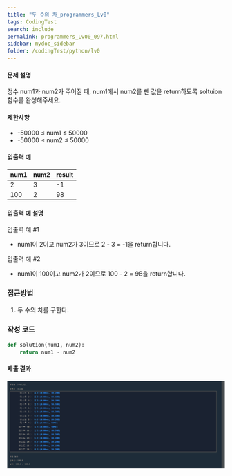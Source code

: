 ```yaml
---
title: "두 수의 차_programmers_Lv0"
tags: CodingTest
search: include
permalink: programmers_Lv00_097.html
sidebar: mydoc_sidebar
folder: /codingTest/python/lv0
---
```



#### 문제 설명 <br>

정수 num1과 num2가 주어질 때, num1에서 num2를 뺀 값을 return하도록 soltuion 함수를 완성해주세요.

#### 제한사항 <br>

- -50000 ≤ num1 ≤ 50000
- -50000 ≤ num2 ≤ 50000

#### 입출력 예 <br>
  
num1|	num2|	result
---|---|---
2|	3|	-1
100|	2|	98

#### 입출력 예 설명 <br>

입출력 예 #1
- num1이 2이고 num2가 3이므로 2 - 3 = -1을 return합니다.

입출력 예 #2
- num1이 100이고 num2가 2이므로 100 - 2 = 98을 return합니다.

### 접근방법 <br>

1. 두 수의 차를 구한다.

### 작성 코드 <br>

```python
def solution(num1, num2):
    return num1 - num2
```

#### 제출 결과

![제출 결과](\images\programmers_Lv00_097.png)





